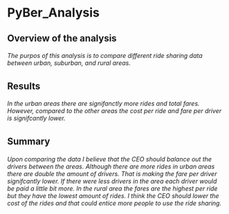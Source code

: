 # PyBer_Analysis
## Overview of the analysis 
###### The purpos of this analysis is to compare different ride sharing data between urban, suburban, and rural areas. 
## Results 
###### In the urban areas there are signifanctly more rides and total fares. However, compared to the other areas the cost per ride and fare per driver is signifcantly lower. 
## Summary 
###### Upon comparing the data I believe that the CEO should balance out the drivers between the areas. Although there are more rides in urban areas there are double the amount of drivers. That is making the fare per driver signifcantly lower. If there were less drivers in the area each driver would be paid a little bit more. In the rural area the fares are the highest per ride but they have the lowest amount of rides. I think the CEO should lower the cost of the rides and that could entice more people to use the ride sharing. 
